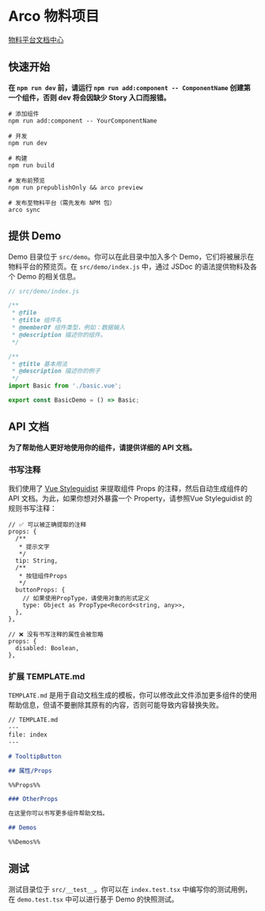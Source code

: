 # Arco 物料项目

[物料平台文档中心](https://arco.design/docs/material/guide)

## 快速开始

**在 `npm run dev` 前，请运行 `npm run add:component -- ComponentName` 创建第一个组件，否则 dev 将会因缺少 Story 入口而报错。**

```
# 添加组件
npm run add:component -- YourComponentName

# 开发
npm run dev

# 构建
npm run build

# 发布前预览
npm run prepublishOnly && arco preview

# 发布至物料平台（需先发布 NPM 包）
arco sync
```


## 提供 Demo

Demo 目录位于 `src/demo`。你可以在此目录中加入多个 Demo，它们将被展示在物料平台的预览页。在 `src/demo/index.js` 中，通过 JSDoc 的语法提供物料及各个 Demo 的相关信息。

```javascript
// src/demo/index.js

/**
 * @file
 * @title 组件名
 * @memberOf 组件类型，例如：数据输入
 * @description 描述你的组件。
 */

/**
 * @title 基本用法
 * @description 描述你的例子
 */
import Basic from './basic.vue';

export const BasicDemo = () => Basic;
```

## API 文档

**为了帮助他人更好地使用你的组件，请提供详细的 API 文档。**

### 书写注释

我们使用了 [Vue Styleguidist](https://vue-styleguidist.github.io/) 来提取组件 Props 的注释，然后自动生成组件的 API 文档。为此，如果你想对外暴露一个 Property，请参照Vue Styleguidist 的规则书写注释：

```vue
// ✅ 可以被正确提取的注释
props: {
  /**
   * 提示文字
   */
  tip: String,
  /**
   * 按钮组件Props
   */
  buttonProps: {
    // 如果使用PropType，请使用对象的形式定义
    type: Object as PropType<Record<string, any>>,
  },
},

// ❌ 没有书写注释的属性会被忽略
props: {
  disabled: Boolean,
},
```

### 扩展 TEMPLATE.md

`TEMPLATE.md` 是用于自动文档生成的模板，你可以修改此文件添加更多组件的使用帮助信息，但请不要删除其原有的内容，否则可能导致内容替换失败。

```markdown
// TEMPLATE.md
---
file: index
---

# TooltipButton

## 属性/Props

%%Props%%

### OtherProps

在这里你可以书写更多组件帮助文档。

## Demos

%%Demos%%
```

## 测试

测试目录位于 `src/__test__`。你可以在 `index.test.tsx` 中编写你的测试用例，在 `demo.test.tsx` 中可以进行基于 Demo 的快照测试。

